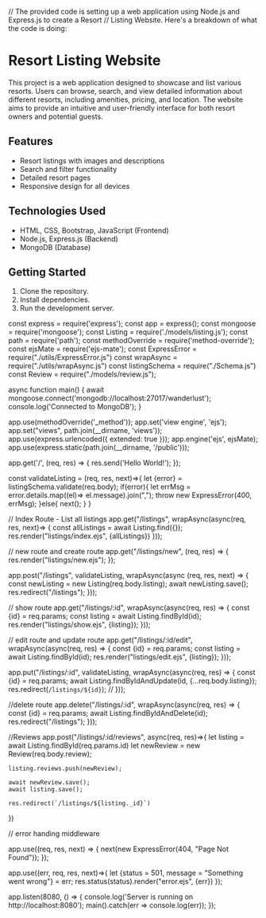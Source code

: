 // The provided code is setting up a web application using Node.js and Express.js to create a Resort
// Listing Website. Here's a breakdown of what the code is doing:
# Resort Listing Website

This project is a web application designed to showcase and list various resorts. Users can browse, search, and view detailed information about different resorts, including amenities, pricing, and location. The website aims to provide an intuitive and user-friendly interface for both resort owners and potential guests.

## Features

- Resort listings with images and descriptions
- Search and filter functionality
- Detailed resort pages
- Responsive design for all devices

## Technologies Used

- HTML, CSS, Bootstrap, JavaScript (Frontend)
- Node.js, Express.js (Backend)
- MongoDB (Database)

## Getting Started

1. Clone the repository.
2. Install dependencies.
3. Run the development server.

const express = require('express');
const app = express();
const mongoose = require('mongoose');
const Listing = require('./models/listing.js');
const path = require('path');
const methodOverride = require('method-override');
const ejsMate = require('ejs-mate');
const ExpressError = require("./utils/ExpressError.js")
const wrapAsync = require("./utils/wrapAsync.js")
const listingSchema = require("./Schema.js")
const Review = require("./models/review.js");



async function main() {
    await mongoose.connect('mongodb://localhost:27017/wanderlust');
    console.log('Connected to MongoDB');
}


app.use(methodOverride('_method'));
app.set('view engine', 'ejs');
app.set("views", path.join(__dirname, 'views'));
app.use(express.urlencoded({ extended: true }));
app.engine('ejs', ejsMate);
app.use(express.static(path.join(__dirname, '/public')));

app.get('/', (req, res) => {
    res.send('Hello World!');
});


const validateListing = (req, res, next)=>{
    let {error} = listingSchema.validate(req.body);
    if(error){
        let errMsg = error.details.map((el)=> el.message).join(",");
        throw new ExpressError(400, errMsg);
    }else{
        next();
    } 
}


// Index Route - List all listings
app.get("/listings", wrapAsync(async(req, res, next)=> {
   const allListings = await Listing.find({});
   res.render("listings/index.ejs", {allListings})
}));

// new route and create route
app.get("/listings/new", (req, res) => {
    res.render("listings/new.ejs"); 
});

app.post("/listings", validateListing, wrapAsync(async (req, res, next) => {
    const newListing = new Listing(req.body.listing);
    await newListing.save();
    res.redirect("/listings");
}));


// show route
app.get("/listings/:id", wrapAsync(async(req, res) => {
    const {id} = req.params;
    const listing = await Listing.findById(id);
    res.render("listings/show.ejs", {listing});
}));

// edit route and update route
app.get("/listings/:id/edit", wrapAsync(async(req, res) => {
    const {id} = req.params;
    const listing = await Listing.findById(id);
    res.render("listings/edit.ejs", {listing});
})); 

app.put("/listings/:id", validateListing, wrapAsync(async(req, res) => {
    const {id} = req.params;
    await Listing.findByIdAndUpdate(id, {...req.body.listing});
    res.redirect(`/listings/${id}`); //
}));

//delete route
app.delete("/listings/:id", wrapAsync(async(req, res) => {
    const {id} = req.params;
    await Listing.findByIdAndDelete(id);
    res.redirect("/listings");
}));

//Reviews
app.post("/listings/:id/reviews", async(req, res)=>{
    let listing = await Listing.findById(req.params.id)
    let newReview = new Review(req.body.review);

    listing.reviews.push(newReview);

    await newReview.save();
    await listing.save();

    res.redirect(`/listings/${listing._id}`)
})

// error handing middleware

app.use((req, res, next) => {
    next(new ExpressError(404, "Page Not Found"));
});


app.use((err, req, res, next)=>{
    let {status = 501, message = "Something went wrong"} = err;
    res.status(status).render("error.ejs", {err})
});

app.listen(8080, () => {
    console.log('Server is running on http://localhost:8080');
    main().catch(err => console.log(err));
});